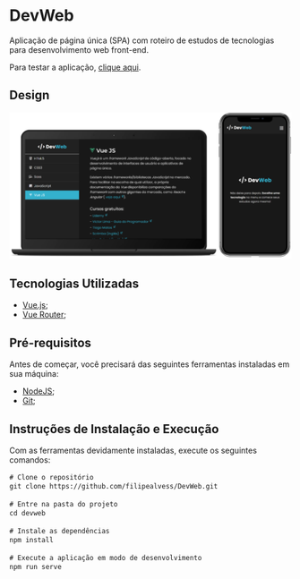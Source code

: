 # DevWeb
Aplicação de página única (SPA) com roteiro de estudos de tecnologias para desenvolvimento web front-end.

Para testar a aplicação, [clique aqui](https://frontendev.vercel.app).

## Design
<img src="./screenshot/screenshot.png" width="600" />

## Tecnologias Utilizadas
- [Vue.js](https://vuejs.org);
- [Vue Router](https://router.vue.org);

## Pré-requisitos
Antes de começar, você precisará das seguintes ferramentas instaladas em sua máquina:
- [NodeJS](https://nodejs.org/en);
- [Git](https://git-scm.com/);

## Instruções de Instalação e Execução
Com as ferramentas devidamente instaladas, execute os seguintes comandos:
```
# Clone o repositório
git clone https://github.com/filipealvess/DevWeb.git

# Entre na pasta do projeto
cd devweb

# Instale as dependências
npm install

# Execute a aplicação em modo de desenvolvimento
npm run serve
```
